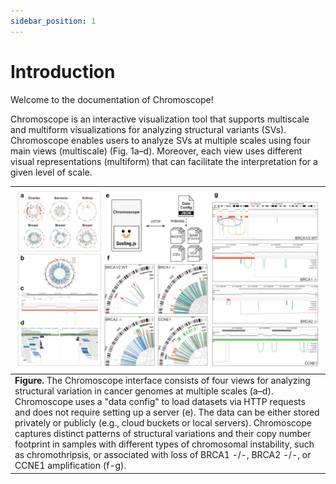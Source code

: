 ```yaml
---
sidebar_position: 1
---
```


# Introduction

Welcome to the documentation of Chromoscope!

Chromoscope is an interactive visualization tool that supports multiscale and multiform visualizations for analyzing structural variants (SVs). Chromoscope enables users to analyze SVs at multiple scales using four main views (multiscale) (Fig. 1a–d). Moreover, each view uses different visual representations (multiform) that can facilitate the interpretation for a given level of scale.

|![teaser](./assets/figure-1.png)|
|---|
|**Figure.** The Chromoscope interface consists of four views for analyzing structural variation in cancer genomes at multiple scales (a–d). Chromoscope uses a "data config" to load datasets via HTTP requests and does not require setting up a server (e). The data can be either stored privately or publicly (e.g., cloud buckets or local servers). Chromoscope captures distinct patterns of structural variations and their copy number footprint in samples with different types of chromosomal instability, such as chromothripsis, or associated with loss of BRCA1 -/-, BRCA2 -/-, or CCNE1 amplification (f-g).|